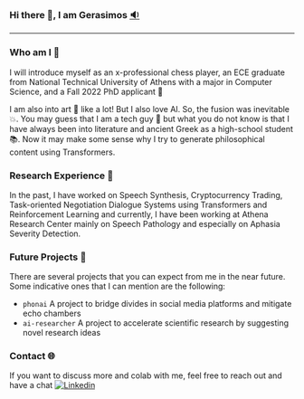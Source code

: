 ### Hi there 👋, I am Gerasimos [:sound:](https://www.howtopronounce.com/gerasimos)
---

### Who am I :raising_hand:
I will introduce myself as an x-professional chess player, an ECE graduate from National Technical University of Athens with a major in Computer Science, and a Fall 2022 PhD applicant :dart: 

I am also into art :art: like a lot! But I also love AI. So, the fusion was inevitable 💥. You may guess that I am a tech guy :robot: but what you do not know is that I have always been into literature and ancient Greek as a high-school student :books:. Now it may make some sense why I try to generate philosophical content using Transformers.
<!--
In the past, I have worked on Speech Synthesis at Innoetics Text-To-Speech Technologies (acquired by Samsung Electronics) and Task-Oriented Negotiation Dialogue Systems utilizing Transformers and Reinforcement Learning. Currently, I have been working at Athena Research Center, Institute for Language and Speech Processing mainly on Speech Pathology (Aphasia Severity Detection, Alzheimer and Covid Detection from coughs).
-->
### Research Experience :microscope:
In the past, I have worked on Speech Synthesis, Cryptocurrency Trading, Task-oriented Negotiation Dialogue Systems using Transformers and Reinforcement Learning and currently,
I have been working at Athena Research Center mainly on Speech Pathology and especially on Aphasia Severity Detection.

### Future Projects :ocean:
There are several projects that you can expect from me in the near future. Some indicative ones that I can mention are the following:
- `phonai` A project to bridge divides in social media platforms and mitigate echo chambers
- `ai-researcher` A project to accelerate scientific research by suggesting novel research ideas

### Contact :globe_with_meridians:
If you want to discuss more and colab with me, feel free to reach out and have a chat 
[![Linkedin](https://i.stack.imgur.com/gVE0j.png)](https://www.linkedin.com/in/gerasimos-chatzoudis/)



<!--

**jerrychatz/jerrychatz** is a ✨ _special_ ✨ repository because its `README.md` (this file) appears on your GitHub profile.

Here are some ideas to get you started:

- 🔭 I’m currently working on ...
- 🌱 I’m currently learning ...
- 👯 I’m looking to collaborate on ...
- 🤔 I’m looking for help with ...
- 💬 Ask me about ...
- 📫 How to reach me: ...
- 😄 Pronouns: ...
- ⚡ Fun fact: ...
-->
